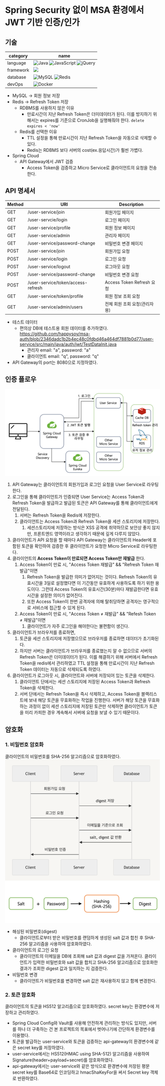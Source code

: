# Spring Security 없이 MSA 환경에서 JWT 기반 인증/인가 


## 기술

| category  | name                                                                                                                                                                                                                                                                                                                                                   |
|-----------|--------------------------------------------------------------------------------------------------------------------------------------------------------------------------------------------------------------------------------------------------------------------------------------------------------------------------------------------------------|
| language  | ![Java](https://img.shields.io/badge/java17-%23ED8B00.svg?style=for-the-badge&logo=openjdk&logoColor=white) ![JavaScript](https://img.shields.io/badge/javascript-%23323330.svg?style=for-the-badge&logo=javascript&logoColor=%23F7DF1E)  ![jQuery](https://img.shields.io/badge/jquery-%230769AD.svg?style=for-the-badge&logo=jquery&logoColor=white) |
| framework | <img src="https://img.shields.io/badge/springboot 3.2.0-6DB33F?style=for-the-badge&logo=springboot&logoColor=white">                                                                                                                                                                                                                                         
| database  | ![MySQL](https://img.shields.io/badge/mysql-%2300f.svg?style=for-the-badge&logo=mysql&logoColor=white) ![Redis](https://img.shields.io/badge/redis-%23DD0031.svg?style=for-the-badge&logo=redis&logoColor=white)                                                                                                                                                                                                                                                |
| devOps    | ![Docker](https://img.shields.io/badge/docker-%230db7ed.svg?style=for-the-badge&logo=docker&logoColor=white)                                                                                                                                                                                                                                                      |


- MySQL → 회원 정보 저장
- Redis → Refresh Token 저장
    - RDBMS를 사용하지 않은 이유
        - 만료시간이 지난 Refresh Token은 더미데이터가 된다. 이를 방지하기 위해서는 expires를 기준으로 CronJob을 실행해줘야 한다. `delete expires < 'now'`
    - Redis를 선택한 이유
        - TTL 설정을 통해 만료시간이 지난 Refresh Token을 자동으로 삭제할 수 있다.
        - Redis는 RDBMS 보다 서버의 cost(ex.응답시간)가 훨씬 가볍다.
- Spring Cloud
    - API Gateway에서 JWT 검증
        - Access Token을 검증하고 Micro Service로 클라이언트의 요청을 전송한다.
  



## API 명세서

| Method | URI | Description             |
| --- | --- |-------------------------|
| GET | /user-service/join | 회원가입 페이지                |
| GET | /user-servcie/login | 로그인 페이지                 |
| GET | /user-service/profile | 회원 정보 페이지               |
| GET | /user-service/admin | 관리자 페이지                 |
| GET | /user-service/password-change | 비밀번호 변경 페이지             |
| POST | /user-service/join | 회원가입 요청                 |
| POST | /user-service/login | 로그인 요청                  |
| POST | /user-service/logout | 로그아웃 요청                 |
| POST | /user-service/password-change | 비밀번호 변경 요청              |
| POST | /user-service/token/access-refresh | Access Token Refresh 요청 |
| GET | /user-service/token/profile | 회원 정보 조회 요청             |
| GET | /user-service/admin/users | 전체 회원 조회 요청(관리자용)       |

- 테스트 데이터
  - 편의상 DB에 테스트용 회원 데이터를 추가하였다. https://github.com/happysoy/msa-auth/blob/2346dadc1b2b4ec48c0fdbd46a464df7881b0d77/user-service/src/main/java/auth/jwt/TestDataInit.java
    - 관리자 email: "a", password: "a"
    - 클라이언트 email: "q", password: "q"
- API Gateway의 port는 8080으로 지정하였다. 

## 인증 플로우
![img.png](img.png)

1. API Gateway는 클라이언트의 회원가입과 로그인 요청을 User Service로 라우팅한다.
2. 로그인을 통해 클라이언트가 인증되면 User Service는 Access Token과 Refresh Token을 발급하고 발급된 토큰은 API Gateway를 통해 클라이언트에게 전달된다.
    1. 서버는 Refresh Token을 Redis에 저장한다.
    2. 클라이언트는 Access Token과 Refresh Token을 세션 스토리지에 저장한다.
        1. 세션스토리지에 저장하는 방식은 XSS 공격에 취약하므로 보안상 좋지 않지만, 프론트엔드 영역이라고 생각하기 때문에 깊게 다루지 않았다.
3. 클라이언트가 API 요청을 할 때마다 API Gateway는 클라이언트의 Header에 포함된 토큰을 확인하여 검증한 후 클라이언트가 요청한 Micro Service로 라우팅한다.
4. 클라이언트의 **Access Token이 만료되면 Access Token만 재발급** 한다.
    1. Access Token이 만료 시, "Access Token 재발급" &&  "Refresh Token 재발급"이면
        1. Refresh Token을 발급한 의미가 없어지는 것이다. Refresh Token의 유효시간을 3일로 설정했다면 이 기간동안 유효하게 사용하도록 하기 위한 용도이다. 그런데 Access Token의 유효시간(30분)마다 재발급한다면 유효시간을 설정한 의미가 없어진다.
        2. 또한 Access Token이 한번 공격자에 의해 탈취당하면 공격자는 영구적으로 서비스에 접근할 수 있게 된다.
    2. Access Token이 만료 시, "Access Token ≠ 재발급" && "Refesh Token ≠ 재발급"이면
        1. 클라이언트가 자주 로그인을 해야한다는 불편함이 생긴다.
5. 클라이언트가 브라우저를 종료하면,
    1. 토큰을 세션 스토리지에 저장했으므로 브라우저를 종료하면 데이터가 초기화된다.
    2. 하지만 서버는 클라이언트가 브라우저를 종료했는지 알 수 없으므로 서버의 Refresh Token은 더미데이터가 된다. 이를 해결하기 위해 서버에서 Refresh Token을 redis에서 관리하였고 TTL 설정을 통해 만료시간이 지난 Refresh Token 데이터는 자동으로 삭제되도록 하였다.
6. 클라이언트가 로그아웃 시, 클라이언트와 서버에 저장되어 있는 토큰을 삭제한다.
    1. 클라이언트 단에서는 세션 스토리지에 저장된 Access Token과 Refresh Token을 삭제한다.
    2. 서버 단에서는 Refresh Token을 즉시 삭제하고, Access Token을 블랙리스트에 보내 해당 토큰을 무효화하는 작업을 진행한다. 서버가 해당 토큰을 무효화하는 과정이 없이 세션 스토리지에 저장된 토큰만 삭제하면 클라이언트가 토큰을 미리 카피한 경우 계속해서 서버에 요청을 보낼 수 있기 때문이다.




## 암호화
### 1. 비밀번호 암호화
클라이언트의 비밀번호를 SHA-256 알고리즘으로 암호화하였다.
![img_4.png](img_4.png)
![img_3.png](img_3.png)
- 해싱된 비밀번호(digest)
    - 클라이언트로부터 받은 비밀번호를 랜덤하게 생성된 salt 값과 합친 후 SHA-256 알고리즘을 사용하여 암호화하였다.
- 클라이언트의 로그인 요청
  - 클라이언트의 이메일을 DB에 조회해 salt 값과 digest 값을 가져온다. 클라이언트가 입력한 비밀번호와 salt 값을 합치고 SHA-256 알고리즘으로 암호화한 결과가 조회한 digest 값과 일치하는 지 검증한다. 
- 비밀번호 변경
  - 클라이언트가 비밀번호를 변경하면 salt 값은 재사용하지 않고 함께 변경한다.




### 2. 토큰 암호화
클라이언트의 토큰을 HS512 알고리즘으로 암호화하였다.
secret key는 환경변수에 저장하고 관리하였다.

- Spring Cloud Config와 Vault를 사용해 안전하게 관리하는 방식도 있지만, 서버를 하나 더 구축하는 건 본 프로젝트의 목표에서 벗어나기에 간단하게 환경변수를 이용했다.
- 토큰을 발급하는 user-service와 토큰을 검증하는 api-gateway의 환경변수에 같은 secret key를 저장하였다.
- user-service에서는 HS512(HMAC using SHA-512) 알고리즘을 사용하여 Signature(header+payload+secret)를 암호화하였다.
- api-gateway에서는 user-service와 같은 방식으로 환경변수에 저장된 평문 secret key를 Base64로 인코딩하고 hmacShaKeyFor을 써서 Secret key 객체로 반환하였다.


